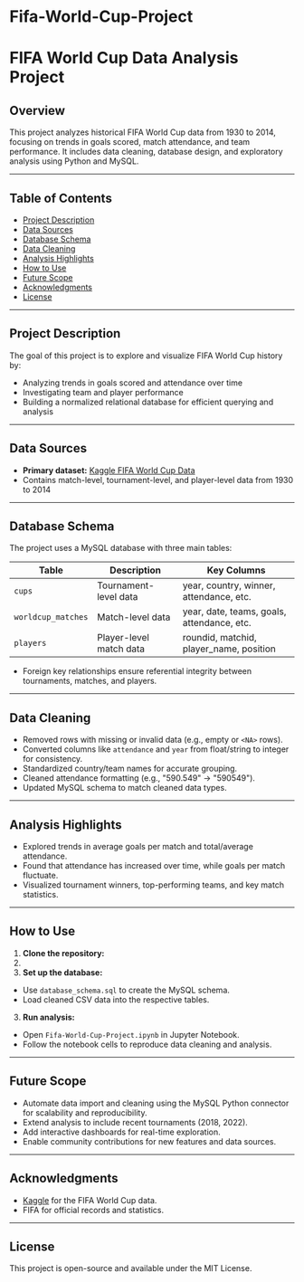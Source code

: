 # Fifa-World-Cup-Project


# FIFA World Cup Data Analysis Project

## Overview

This project analyzes historical FIFA World Cup data from 1930 to 2014, focusing on trends in goals scored, match attendance, and team performance. It includes data cleaning, database design, and exploratory analysis using Python and MySQL.

---

## Table of Contents

- [Project Description](#project-description)
- [Data Sources](#data-sources)
- [Database Schema](#database-schema)
- [Data Cleaning](#data-cleaning)
- [Analysis Highlights](#analysis-highlights)
- [How to Use](#how-to-use)
- [Future Scope](#future-scope)
- [Acknowledgments](#acknowledgments)
- [License](#license)

---

## Project Description

The goal of this project is to explore and visualize FIFA World Cup history by:
- Analyzing trends in goals scored and attendance over time
- Investigating team and player performance
- Building a normalized relational database for efficient querying and analysis

---

## Data Sources

- **Primary dataset:** [Kaggle FIFA World Cup Data](https://www.kaggle.com/datasets)
- Contains match-level, tournament-level, and player-level data from 1930 to 2014

---

## Database Schema

The project uses a MySQL database with three main tables:

| Table              | Description                  | Key Columns                                 |
|--------------------|-----------------------------|---------------------------------------------|
| `cups`             | Tournament-level data        | year, country, winner, attendance, etc.     |
| `worldcup_matches` | Match-level data             | year, date, teams, goals, attendance, etc.  |
| `players`          | Player-level match data      | roundid, matchid, player_name, position     |

- Foreign key relationships ensure referential integrity between tournaments, matches, and players.

---

## Data Cleaning

- Removed rows with missing or invalid data (e.g., empty or `<NA>` rows).
- Converted columns like `attendance` and `year` from float/string to integer for consistency.
- Standardized country/team names for accurate grouping.
- Cleaned attendance formatting (e.g., "590.549" → "590549").
- Updated MySQL schema to match cleaned data types.

---

## Analysis Highlights

- Explored trends in average goals per match and total/average attendance.
- Found that attendance has increased over time, while goals per match fluctuate.
- Visualized tournament winners, top-performing teams, and key match statistics.

---

## How to Use

1. **Clone the repository:**
2. 
2. **Set up the database:**
- Use `database_schema.sql` to create the MySQL schema.
- Load cleaned CSV data into the respective tables.

3. **Run analysis:**
- Open `Fifa-World-Cup-Project.ipynb` in Jupyter Notebook.
- Follow the notebook cells to reproduce data cleaning and analysis.

---

## Future Scope

- Automate data import and cleaning using the MySQL Python connector for scalability and reproducibility.
- Extend analysis to include recent tournaments (2018, 2022).
- Add interactive dashboards for real-time exploration.
- Enable community contributions for new features and data sources.

---

## Acknowledgments

- [Kaggle](https://www.kaggle.com/datasets) for the FIFA World Cup data.
- FIFA for official records and statistics.

---

## License

This project is open-source and available under the MIT License.

